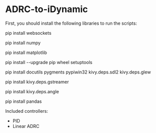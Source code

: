 # ADRC-to-iDynamic


First, you should install the following libraries to run the scripts:

pip install websockets

pip install numpy

pip install matplotlib

pip install --upgrade pip wheel setuptools

pip install docutils pygments pypiwin32 kivy.deps.sdl2 kivy.deps.glew

pip install kivy.deps.gstreamer

pip install kivy.deps.angle

pip install pandas


Included controllers:

* PID
* Linear ADRC
